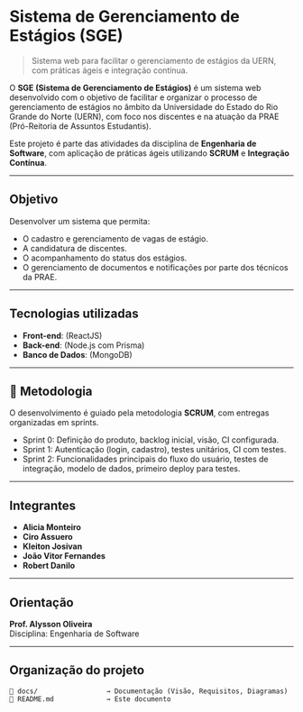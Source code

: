 
# Sistema de Gerenciamento de Estágios (SGE)

> Sistema web para facilitar o gerenciamento de estágios da UERN, com práticas ágeis e integração contínua.

O **SGE (Sistema de Gerenciamento de Estágios)** é um sistema web desenvolvido com o objetivo de facilitar e organizar o processo de gerenciamento de estágios no âmbito da Universidade do Estado do Rio Grande do Norte (UERN), com foco nos discentes e na atuação da PRAE (Pró-Reitoria de Assuntos Estudantis).

Este projeto é parte das atividades da disciplina de **Engenharia de Software**, com aplicação de práticas ágeis utilizando **SCRUM** e **Integração Contínua**.

---

## Objetivo

Desenvolver um sistema que permita:

- O cadastro e gerenciamento de vagas de estágio.
- A candidatura de discentes.
- O acompanhamento do status dos estágios.
- O gerenciamento de documentos e notificações por parte dos técnicos da PRAE.

---

## Tecnologias utilizadas

- **Front-end**: (ReactJS)
- **Back-end**: (Node.js com Prisma)
- **Banco de Dados**: (MongoDB)

---

## 🔄 Metodologia

O desenvolvimento é guiado pela metodologia **SCRUM**, com entregas organizadas em sprints.  

- Sprint 0: Definição do produto, backlog inicial, visão, CI configurada.
- Sprint 1: Autenticação (login, cadastro), testes unitários, CI com testes.
- Sprint 2: Funcionalidades principais do fluxo do usuário, testes de integração, modelo de dados, primeiro deploy para testes.

---

## Integrantes

- **Alicia Monteiro**
- **Ciro Assuero**
- **Kleiton Josivan**
- **João Vitor Fernandes**
- **Robert Danilo**

---

## Orientação

**Prof. Alysson Oliveira**  
Disciplina: Engenharia de Software

---

## Organização do projeto

```plaintext
📁 docs/                 → Documentação (Visão, Requisitos, Diagramas)
📄 README.md             → Este documento
